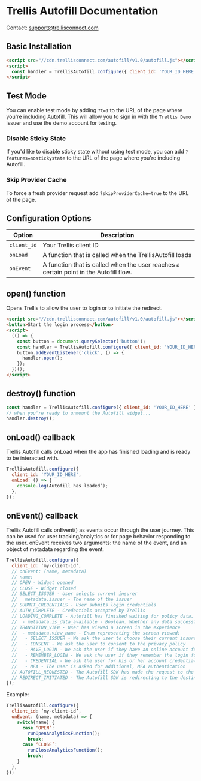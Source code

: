 # Trellis Autofill Documentation

Contact: support@trellisconnect.com

## Basic Installation

```html
<script src="//cdn.trellisconnect.com/autofill/v1.0/autofill.js"></script>
<script>
  const handler = TrellisAutofill.configure({ client_id: 'YOUR_ID_HERE' });
</script>
```

## Test Mode

You can enable test mode by adding `?t=1` to the URL of the page where you're including Autofill. This will allow you to sign in with the `Trellis Demo` issuer and use the demo account for testing.

### Disable Sticky State

If you'd like to disable sticky state without using test mode, you can add `?features=nostickystate` to the URL of the page where you're including Autofill.

### Skip Provider Cache

To force a fresh provider request add `?skipProviderCache=true` to the URL of the page.

## Configuration Options

| Option      | Description                                                                           |
| ----------- | ------------------------------------------------------------------------------------- |
| `client_id` | Your Trellis client ID                                                                |
| `onLoad`    | A function that is called when the TrellisAutofill loads                              |
| `onEvent`   | A function that is called when the user reaches a certain point in the Autofill flow. |

## open() function

Opens Trellis to allow the user to login or to initiate the redirect.

```html
<script src="//cdn.trellisconnect.com/autofill/v1.0/autofill.js"></script>
<button>Start the login process</button>
<script>
  (() => {
    const button = document.querySelector('button');
    const handler = TrellisAutofill.configure({ client_id: 'YOUR_ID_HERE' });
    button.addEventListener('click', () => {
      handler.open();
    });
  })();
</script>
```

## destroy() function

```js
const handler = TrellisAutofill.configure({ client_id: 'YOUR_ID_HERE' });
// when you're ready to unmount the Autofill widget...
handler.destroy();
```

## onLoad() callback

Trellis Autofill calls onLoad when the app has finished loading and is ready to be interacted with.

```javascript
TrellisAutofill.configure({
  client_id: 'YOUR_ID_HERE',
  onLoad: () => {
    console.log(Autofill has loaded’);
  },
});
```

## onEvent() callback

Trellis Autofill calls onEvent() as events occur through the user journey. This can be used for user tracking/analytics or for page behavior responding to the user. onEvent receives two arguments: the name of the event, and an object of metadata regarding the event.

```javascript
TrellisAutofill.configure({
  client_id: ‘my-client-id’,
  // onEvent: (name, metadata)
  // name:
  // OPEN - Widget opened
  // CLOSE - Widget closed
  // SELECT_ISSUER - User selects current insurer
  //   metadata.issuer - The name of the issuer
  // SUBMIT_CREDENTIALS - User submits login credentials
  // AUTH_COMPLETE - Credentials accepted by Trellis
  // LOADING_COMPLETE - Autofill has finished waiting for policy data.
  //  - metadata.is_data_available - Boolean. Whether any data successfully loaded.
  // TRANSITION_VIEW - User has viewed a screen in the experience
  //  - metadata.view_name - Enum representing the screen viewed:
  //   - SELECT_ISSUER - We ask the user to choose their current insurer
  //   - CONSENT - We ask the user to consent to the privacy policy
  //   - HAVE_LOGIN - We ask the user if they have an online account for their insurance
  //   - REMEMBER_LOGIN - We ask the user if they remember the login for their insurance
  //   - CREDENTIAL - We ask the user for his or her account credentials
  //   - MFA - The user is asked for additional, MFA authentication
  // AUTOFILL_REQUESTED - The Autofill SDK has made the request to the Autofill API to the redirect URL for this user.
  // REDIRECT_INITIATED - The Autofill SDK is redirecting to the destination sent by the Autofill API.
});
```

Example:

```js
TrellisAutofill.configure({
  client_id: ‘my-client-id’,
  onEvent: (name, metadata) => {
    switch(name) {
      case ‘OPEN’:
        runOpenAnalyticsFunction();
        break;
      case ‘CLOSE’:
        runCloseAnalyticsFunction();
        break;
    }
  },
});
```
